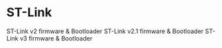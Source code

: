 # ST-Link
ST-Link v2   firmware & Bootloader
ST-Link v2.1 firmware & Bootloader
ST-Link v3   firmware & Bootloader
